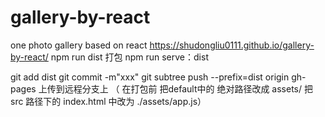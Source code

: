 # gallery-by-react
 one photo gallery based on react 
https://shudongliu0111.github.io/gallery-by-react/
npm run dist 打包
npm run serve：dist 

git add dist
git commit -m"xxx"
git subtree push --prefix=dist origin gh-pages  上传到远程分支上 
（  在打包前 把default中的 绝对路径改成 assets/    把src 路径下的 index.html 中改为  ./assets/app.js）

